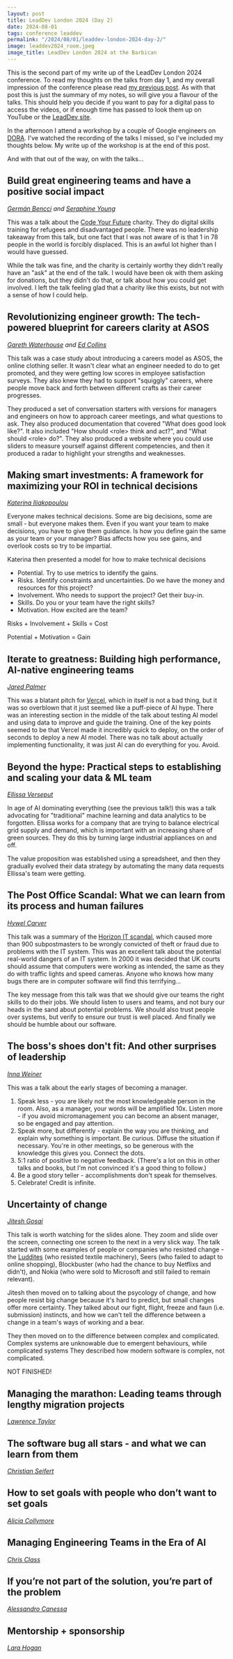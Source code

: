 ```yaml
---
layout: post
title: LeadDev London 2024 (Day 2)
date: 2024-08-01
tags: conference leaddev
permalink: "/2024/08/01/leaddev-london-2024-day-2/"
image: leaddev2024_room.jpeg
image_title: LeadDev London 2024 at the Barbican
---
```

This is the second part of my write up of the LeadDev London 2024 conference. To read my thoughts on
the talks from day 1, and my overall impression of the conference please read
[my previous post](/2024/06/27/leaddev-london-2024-day-1/). As with that post this is just the summary
of my notes, so will give you a flavour of the talks. This should help you decide if you want to pay for
a digital pass to access the videos, or if enough time has passed to look them up on YouTube or the
[LeadDev site](https://leaddev.com/).

In the afternoon I attend a workshop by a couple of Google engineers on [DORA](https://dora.dev/). I've
watched the recording of the talks I missed, so I've included my thoughts below. My write up of the workshop
is at the end of this post.

And with that out of the way, on with the talks...
<!--more-->

## Build great engineering teams and have a positive social impact

_[Germán Bencci](https://twitter.com/gbencci) and [Seraphine Young](http://twitter.com/seraphine_young)_

This was a talk about the [Code Your Future](https://codeyourfuture.io/) charity. They do digital skills training
for refugees and disadvantaged people. There was no leadership takeaway from this talk, but one fact that I was
not aware of is that 1 in 78 people in the world is forcibly displaced. This is an awful lot higher than I would have
guessed.

While the talk was fine, and the charity is certainly worthy they didn't really have an "ask" at the end of the
talk. I would have been ok with them asking for donations, but they didn't do that, or talk about how you could get
involved. I left the talk feeling glad that a charity like this exists, but not with a sense of how I could help.

## Revolutionizing engineer growth: The tech-powered blueprint for careers clarity at ASOS

_[Gareth Waterhouse](https://twitter.com/gwaterhouse85) and [Ed Collins](https://www.linkedin.com/in/ed-collins-46152122/)_

This talk was a case study about introducing a careers model as ASOS, the online clothing seller. It wasn't clear what
an engineer needed to do to get promoted, and they were getting low scores in employee satisfaction surveys. They also
knew they had to support "squiggly" careers, where people move back and forth between different crafts as their career
progresses.

They produced a set of conversation starters with versions for managers and engineers on how to approach career meetings, and what
questions to ask. They also produced documentation that covered "What does good look like?". It also included "How should \<role>
think and act?", and "What should \<role> do?". They also produced a website where you could use sliders to measure yourself
against different competencies, and then it produced a radar to highlight your strengths and weaknesses.

## Making smart investments: A framework for maximizing your ROI in technical decisions

_[Katerina Iliakopoulou](https://www.linkedin.com/in/katerinailiakopoulou/)_

Everyone makes technical decisions. Some are big decisions, some are small - but everyone makes them. Even if you
want your team to make decisions, you have to give them guidance. Is how you define gain the same as your team or your
manager? Bias affects how you see gains, and overlook costs so try to be impartial.

Katerina then presented a model for how to make technical decisions

 * Potential. Try to use metrics to identify the gains.
 * Risks. Identify constraints and uncertainties. Do we have the money and resources for this project?
 * Involvement. Who needs to support the project? Get their buy-in.
 * Skills. Do you or your team have the right skills?
 * Motivation. How excited are the team?

Risks + Involvement + Skills = Cost

Potential + Motivation = Gain

## Iterate to greatness: Building high performance, AI-native engineering teams

_[Jared Palmer](https://x.com/jaredpalmer)_

This was a blatant pitch for [Vercel](https://vercel.com/), which in itself is not a bad thing, but it was so overblown that it
just seemed like a puff-piece of AI hype. There was an interesting section in the middle of the talk about testing AI model and
using data to improve and guide the training. One of the key points seemed to be that Vercel made it incredibly quick to deploy,
on the order of seconds to deploy a new AI model. There was no talk about actually implementing functionality, it was just AI
can do everything for you. Avoid.

## Beyond the hype: Practical steps to establishing and scaling your data & ML team

_[Ellissa Verseput](https://www.linkedin.com/in/ellissaverseput/)_

In age of AI dominating everything (see the previous talk!) this was a talk advocating for "traditional" machine learning
and data analytics to be forgotten. Ellissa works for a company that are trying to balance electrical grid supply and demand,
which is important with an increasing share of green sources. They do this by turning large industrial appliances on and off.

The value proposition was established using a spreadsheet, and then they gradually evolved their data strategy by automating
the many data requests Ellissa's team were getting.

## The Post Office Scandal: What we can learn from its process and human failures

_[Hywel Carver](https://twitter.com/h_carver)_

This talk was a summary of the [Horizon IT scandal](https://en.wikipedia.org/wiki/British_Post_Office_scandal), which caused
more than 900 subpostmasters to be wrongly convicted of theft or fraud due to problems with the IT system. This was an
excellent talk about the potential real-world dangers of an IT system. In 2000 it was decided that UK courts should assume that
computers were working as intended, the same as they do with traffic lights and speed cameras. Anyone who knows how many
bugs there are in computer software will find this terrifying...

The key message from this talk was that we should give our teams the right skills to do their jobs. We should listen to
users and teams, and not bury our heads in the sand about potential problems. We should also trust people over systems,
but verify to ensure our trust is well placed. And finally we should be humble about our software.

## The boss's shoes don't fit: And other surprises of leadership

_[Inna Weiner](https://www.linkedin.com/in/inna-weiner/)_

This was a talk about the early stages of becoming a manager.

1. Speak less - you are likely not the most knowledgeable person in the room. Also, as a manager, your words will be
   amplified 10x.
   Listen more - if you avoid micromanagement you can become an absent manager, so be engaged and pay attention.
2. Speak more, but differently - explain the way you are thinking, and explain why something is important. Be curious.
   Diffuse the situation if necessary. You're in other meetings, so be generous with the knowledge this gives you.
   Connect the dots.
3. 5:1 ratio of positive to negative feedback. (There's a lot on this in other talks and books, but I'm not convinced
   it's a good thing to follow.)
4. Be a good story teller - accomplishments don't speak for themselves.
5. Celebrate! Credit is infinite.

## Uncertainty of change

_[Jitesh Gosai](https://twitter.com/JitGo)_

This talk is worth watching for the slides alone. They zoom and slide over the screen, connecting one screen to the next
in a very slick way. The talk started with some examples of people or companies who resisted change - the
[Luddites](https://en.wikipedia.org/wiki/Luddite) (who resisted textile machinery), Seers (who failed to adapt to online
shopping), Blockbuster (who had the chance to buy Netflixs and didn't), and Nokia (who were sold to Microsoft and still
failed to remain relevant).

Jitesh then moved on to talking about the psycology of change, and how people resist big change because it's hard to predict,
but small changes offer more certainty. They talked about our fight, flight, freeze and faun (i.e. submission) instincts, and
how we can't tell the difference between a change in a team's ways of working and a bear.

They then moved on to the difference between complex and complicated. Complex systems are unknowable due to emergent
behaviours, while complicated systems They described how modern software is complex, not complicated.

NOT FINISHED!

## Managing the marathon: Leading teams through lengthy migration projects

_[Lawrence Taylor](https://www.linkedin.com/in/lawrencedanieltaylor/)_

## The software bug all stars - and what we can learn from them

_[Christian Seifert](https://www.linkedin.com/in/cn-seifert/)_

## How to set goals with people who don’t want to set goals

_[Alicia Collymore](https://leaddev.com/community/alicia-collymore)_

## Managing Engineering Teams in the Era of AI

_[Chris Class](https://www.linkedin.com/in/chrisclass/)_

## If you’re not part of the solution, you’re part of the problem

_[Alessandro Canessa](https://www.linkedin.com/in/alexcanessa/)_

## Mentorship + sponsorship

_[Lara Hogan](https://twitter.com/lara_hogan)_
